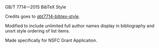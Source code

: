 GB/T 7714—2015 BibTeX Style

Credits goes to [gbt7714-bibtex-style](https://github.com/zepinglee/gbt7714-bibtex-style).

Modified to include unlimited full author names display in bibliography and unsrt style ordering of list items.

Made specifically for NSFC Grant Application.
